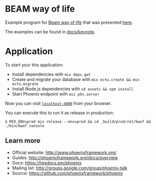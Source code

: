 # BEAM way of life

Example program for [Beam way of life](https://www.slideshare.net/gpadovani/beam-way-of-life-80337975) that was presented [here](http://www.italian-elixir.org/).

The examples can be found in [docs/keynote](https://github.com/gpad/bwof/docs/keynote).

# Application

To start your this application:

  * Install dependencies with `mix deps.get`
  * Create and migrate your database with `mix ecto.create && mix ecto.migrate`
  * Install Node.js dependencies with `cd assets && npm install`
  * Start Phoenix endpoint with `mix phx.server`

Now you can visit [`localhost:4000`](http://localhost:4000) from your browser.

You can execute this to run it as release in production:

```shell
$ MIX_ENV=prod mix release --env=prod && cd _build/prod/rel/bwof && ./bin/bwof console
```

## Learn more

  * Official website: http://www.phoenixframework.org/
  * Guides: http://phoenixframework.org/docs/overview
  * Docs: https://hexdocs.pm/phoenix
  * Mailing list: http://groups.google.com/group/phoenix-talk
  * Source: https://github.com/phoenixframework/phoenix
